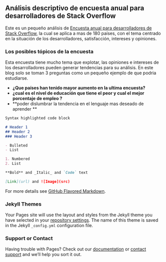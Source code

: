 ## Análisis descriptivo de encuesta anual para desarrolladores de Stack Overflow

Este es un pequeño análisis de [Encuesta anual para desarrolladores de Stack Overflow](https://insights.stackoverflow.com/survey), la cual se aplica a mas de  180 países, con el tema centrado en la situación de los desarrolladores, satisfacción, intereses y opiniones.

### Los posibles tópicos de la encuesta

Esta encuesta tiene mucho tema que explotar, las opiniones e intereses de los desarrolladores pueden generar tendencias para su análisis. En este blog solo se toman 3 preguntas como un pequeño ejemplo de que podria estudiarse. 
* **¿Que países han tenido mayor aumento en la ultima encuesta?**
* **¿cual es el nivel de educación que tiene el peor y cual el mejor porcentaje de empleo ?**
* **poder dislumbrar la tendencia en el lenguaje mas deseado de aprender ** 

```markdown
Syntax highlighted code block

# Header 1
## Header 2
### Header 3

- Bulleted
- List

1. Numbered
2. List

**Bold** and _Italic_ and `Code` text

[Link](url) and ![Image](src)
```

For more details see [GitHub Flavored Markdown](https://guides.github.com/features/mastering-markdown/).

### Jekyll Themes

Your Pages site will use the layout and styles from the Jekyll theme you have selected in your [repository settings](https://github.com/gehick/Blog-Udacity/settings). The name of this theme is saved in the Jekyll `_config.yml` configuration file.

### Support or Contact

Having trouble with Pages? Check out our [documentation](https://docs.github.com/categories/github-pages-basics/) or [contact support](https://support.github.com/contact) and we’ll help you sort it out.
